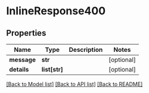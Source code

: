 # InlineResponse400

## Properties
Name | Type | Description | Notes
------------ | ------------- | ------------- | -------------
**message** | **str** |  | [optional] 
**details** | **list[str]** |  | [optional] 

[[Back to Model list]](../README.md#documentation-for-models) [[Back to API list]](../README.md#documentation-for-api-endpoints) [[Back to README]](../README.md)


